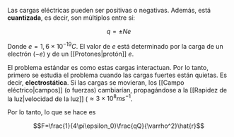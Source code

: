 
Las cargas eléctricas pueden ser positivas o negativas. Además, está **cuantizada**, es decir, son múltiplos entre sí: 

$$q=\pm Ne$$

Donde $e=1,6\times10^{-19}C$. El valor de $e$ está determinado por la carga de un electrón ($-e$) y de un [[Protones|protón]] $e$. 

El problema estándar es como estas cargas interactuan. Por lo tanto, primero se estudia el problema cuando las cargas fuertes están quietas. Es decir, **electrostática**. Si las cargas se movieran, los [[Campo eléctrico|campos]] (o fuerzas) cambiarían, propagándose a la [[Rapidez de la luz|velocidad de la luz]] ($\approx 3\times 10^{8} ms^{-1}$. 

Por lo tanto, lo que se hace es 



$$F=\frac{1}{4\pi\epsilon_0}\frac{qQ}{\varrho^2}\hat{r}$$



